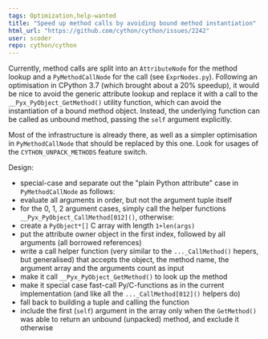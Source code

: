 ```yaml
---
tags: Optimization,help-wanted
title: "Speed up method calls by avoiding bound method instantiation"
html_url: "https://github.com/cython/cython/issues/2242"
user: scoder
repo: cython/cython
---
```


Currently, method calls are split into an `AttributeNode` for the method lookup and a `PyMethodCallNode` for the call (see `ExprNodes.py`). Following an optimisation in CPython 3.7 (which brought about a 20% speedup), it would be nice to avoid the generic attribute lookup and replace it with a call to the `__Pyx_PyObject_GetMethod()` utility function, which can avoid the instantiation of a bound method object. Instead, the underlying function can be called as unbound method, passing the `self` argument explicitly.

Most of the infrastructure is already there, as well as a simpler optimisation in `PyMethodCallNode` that should be replaced by this one. Look for usages of the `CYTHON_UNPACK_METHODS` feature switch.

Design:
- special-case and separate out the "plain Python attribute" case in `PyMethodCallNode` as follows:
- evaluate all arguments in order, but not the argument tuple itself
- for the 0, 1, 2 argument cases, simply call the helper functions `__Pyx_PyObject_CallMethod[012]()`, otherwise:
- create a `PyObject*[]` C array with length `1+len(args)`
- put the attribute owner object in the first index, followed by all arguments (all borrowed references)
- write a call helper function (very similar to the `..._CallMethod()` hepers, but generalised) that accepts the object, the method name, the argument array and the arguments count as input
- make it call `__Pyx_PyObject_GetMethod()` to look up the method
- make it special case fast-call Py/C-functions as in the current implementation (and like all the `..._CallMethod[012]()` helpers do)
- fall back to building a tuple and calling the function
- include the first (`self`) argument in the array only when the `GetMethod()` was able to return an unbound (unpacked) method, and exclude it otherwise